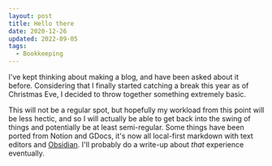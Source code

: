 ```yaml
---
layout: post
title: Hello there
date: 2020-12-26
updated: 2022-09-05
tags:
  - Bookkeeping
---
```


I've kept thinking about making a blog, and have been asked about it before. Considering that I finally started catching a break this year as of Christmas Eve, I decided to throw together something extremely basic.

This will not be a regular spot, but hopefully my workload from this point will be less hectic, and so I will actually be able to get back into the swing of things and potentially be at least semi-regular. Some things have been ported from Notion and GDocs, it's now all local-first markdown with text editors and [Obsidian](https://obsidian.md/). I'll probably do a write-up about _that_ experience eventually.

